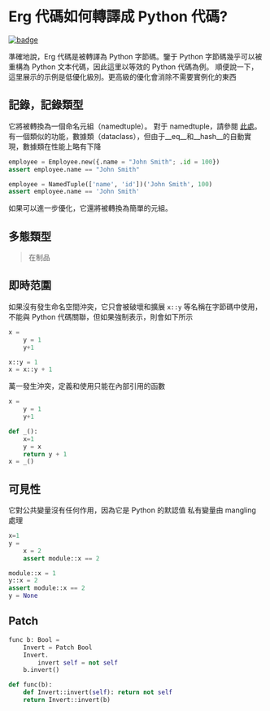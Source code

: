 # Erg 代碼如何轉譯成 Python 代碼?

[![badge](https://img.shields.io/endpoint.svg?url=https%3A%2F%2Fgezf7g7pd5.execute-api.ap-northeast-1.amazonaws.com%2Fdefault%2Fsource_up_to_date%3Fowner%3Derg-lang%26repos%3Derg%26ref%3Dmain%26path%3Ddoc/EN/compiler/transpile.md%26commit_hash%3D96b113c47ec6ca7ad91a6b486d55758de00d557d)](https://gezf7g7pd5.execute-api.ap-northeast-1.amazonaws.com/default/source_up_to_date?owner=erg-lang&repos=erg&ref=main&path=doc/EN/compiler/transpile.md&commit_hash=96b113c47ec6ca7ad91a6b486d55758de00d557d)

準確地說，Erg 代碼是被轉譯為 Python 字節碼。鑒于 Python 字節碼幾乎可以被重構為 Python 文本代碼，因此這里以等效的 Python 代碼為例。
順便說一下，這里展示的示例是低優化級別。更高級的優化會消除不需要實例化的東西

## 記錄，記錄類型

它將被轉換為一個命名元組（namedtuple）。
對于 namedtuple，請參閱 [此處](https://docs.python.org/zh-cn/3/library/collections.html#collections.namedtuple)。
有一個類似的功能，數據類（dataclass），但由于__eq__和__hash__的自動實現，數據類在性能上略有下降

```python
employee = Employee.new({.name = "John Smith"; .id = 100})
assert employee.name == "John Smith"
```


```python
employee = NamedTuple(['name', 'id'])('John Smith', 100)
assert employee.name == 'John Smith'
```

如果可以進一步優化，它還將被轉換為簡單的元組。

## 多態類型

> 在制品

## 即時范圍

如果沒有發生命名空間沖突，它只會被破壞和擴展
`x::y` 等名稱在字節碼中使用，不能與 Python 代碼關聯，但如果強制表示，則會如下所示

```python
x =
    y = 1
    y+1
```

```python
x::y = 1
x = x::y + 1
```

萬一發生沖突，定義和使用只能在內部引用的函數

```python
x =
    y = 1
    y+1
```

```python
def _():
    x=1
    y = x
    return y + 1
x = _()
```

## 可見性

它對公共變量沒有任何作用，因為它是 Python 的默認值
私有變量由 mangling 處理

```python
x=1
y =
    x = 2
    assert module::x == 2
```

```python
module::x = 1
y::x = 2
assert module::x == 2
y = None
```

## Patch

```python
func b: Bool =
    Invert = Patch Bool
    Invert.
        invert self = not self
    b.invert()
```

```python
def func(b):
    def Invert::invert(self): return not self
    return Invert::invert(b)
```